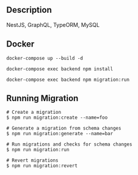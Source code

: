 ## Description

NestJS, GraphQL, TypeORM, MySQL

## Docker

```
docker-compose up --build -d

docker-compose exec backend npm install

docker-compose exec backend npm migration:run
```


## Running Migration

```
# Create a migration
$ npm run migration:create --name=foo

# Generate a migration from schema changes
$ npm run migration:generate --name=bar

# Run migrations and checks for schema changes
$ npm run migration:run

# Revert migrations
$ npm run migration:revert
```
